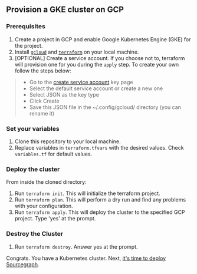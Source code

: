 ## Provision a GKE cluster on GCP

### Prerequisites
1. Create a project in GCP and enable Google Kubernetes Engine (GKE) for the project.
2. Install [`gcloud`](https://cloud.google.com/sdk/docs/install) and [`terraform`](https://developer.hashicorp.com/terraform/tutorials/aws-get-started/install-cli) on your local machine.
3. [OPTIONAL] Create a service account. If you choose not to, terraform will provision one for you during the `apply` step. To create your own follow the steps below:

> - Go to the [create service account](https://console.cloud.google.com/apis/credentials/serviceaccountkey) key page
> - Select the default service account or create a new one
> - Select JSON as the key type
> - Click Create
> - Save this JSON file in the ~/.config/gcloud/ directory (you can rename it)

### Set your variables
1. Clone this repository to your local machine.
2. Replace variables in `terraform.tfvars` with the desired values. Check `variables.tf` for default values.

### Deploy the cluster
From inside the cloned directory:
1. Run `terraform init`. This will initialize the terraform project.
2. Run `terraform plan`. This will perform a dry run and find any problems with your configuration.
3. Run `terraform apply`. This will deploy the cluster to the specified GCP project. Type 'yes' at the prompt.

### Destroy the Cluster
1. Run `terraform destroy`. Answer yes at the prompt.

Congrats. You have a Kubernetes cluster. Next, [it's time to deploy Sourcegraph](https://docs.sourcegraph.com/admin/deploy/kubernetes/configure).
